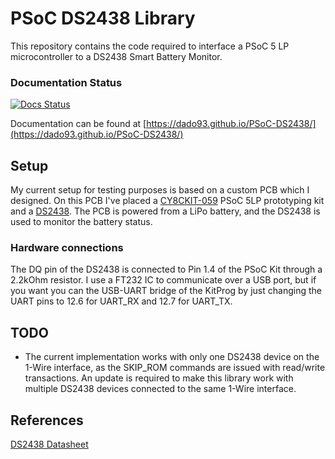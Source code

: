 # PSoC DS2438 Library
This repository contains the code required to interface a PSoC 5 LP microcontroller to a DS2438 Smart Battery Monitor. 

### Documentation Status
[![Docs Status](https://travis-ci.com/dado93/PSoC-DS2438.svg?branch=main)](https://travis-ci.com/dado93/PSoC-DS2438.svg?branch=main)

Documentation can be found at [https://dado93.github.io/PSoC-DS2438/](https://dado93.github.io/PSoC-DS2438/)

## Setup
My current setup for testing purposes is based on a custom PCB which I designed. On this PCB I've placed a [CY8CKIT-059](https://www.cypress.com/documentation/development-kitsboards/cy8ckit-059-psoc-5lp-prototyping-kit-onboard-programmer-and) PSoC 5LP prototyping kit and a [DS2438](https://www.maximintegrated.com/en/products/power/battery-management/DS2438.html). The PCB is powered from a LiPo battery, and the DS2438 is used to monitor the battery status.

### Hardware connections
The DQ pin of the DS2438 is connected to Pin 1.4 of the PSoC Kit through a 2.2kOhm resistor. I use a FT232 IC to communicate over a USB port, but if you want you can the USB-UART bridge of the KitProg by just changing the UART pins to 12.6 for UART_RX and 12.7 for UART_TX.

## TODO
- The current implementation works with only one DS2438 device on the 1-Wire interface, as the SKIP_ROM commands are issued with read/write transactions. An update is required to make this library work with multiple DS2438 devices connected to the same 1-Wire interface.

## References
[DS2438 Datasheet](https://datasheets.maximintegrated.com/en/ds/DS2438.pdf)
